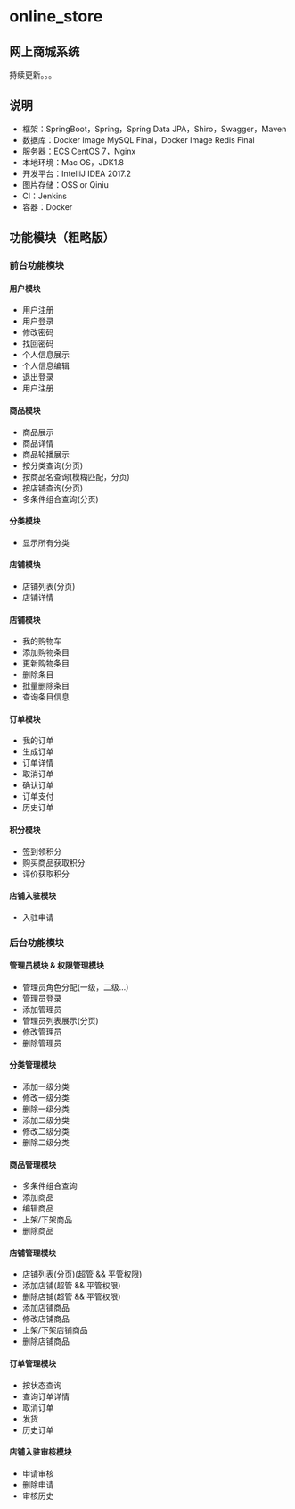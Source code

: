 # online_store

## 网上商城系统

持续更新。。。

## 说明

* 框架：SpringBoot，Spring，Spring Data JPA，Shiro，Swagger，Maven
* 数据库：Docker Image MySQL Final，Docker Image Redis Final
* 服务器：ECS CentOS 7，Nginx
* 本地环境：Mac OS，JDK1.8
* 开发平台：IntelliJ IDEA 2017.2
* 图片存储：OSS or Qiniu
* CI：Jenkins
* 容器：Docker

## 功能模块（粗略版）

### 前台功能模块

#### 用户模块

* 用户注册
* 用户登录
* 修改密码
* 找回密码
* 个人信息展示
* 个人信息编辑
* 退出登录
* 用户注册

#### 商品模块

* 商品展示
* 商品详情
* 商品轮播展示
* 按分类查询(分页)
* 按商品名查询(模糊匹配，分页)
* 按店铺查询(分页)
* 多条件组合查询(分页)

#### 分类模块

* 显示所有分类

#### 店铺模块

* 店铺列表(分页)
* 店铺详情

#### 店铺模块

* 我的购物车
* 添加购物条目
* 更新购物条目
* 删除条目
* 批量删除条目
* 查询条目信息

#### 订单模块

* 我的订单
* 生成订单
* 订单详情
* 取消订单
* 确认订单
* 订单支付
* 历史订单

#### 积分模块

* 签到领积分
* 购买商品获取积分
* 评价获取积分

#### 店铺入驻模块

* 入驻申请

### 后台功能模块

#### 管理员模块 & 权限管理模块

* 管理员角色分配(一级，二级...)
* 管理员登录
* 添加管理员
* 管理员列表展示(分页)
* 修改管理员
* 删除管理员

#### 分类管理模块

* 添加一级分类
* 修改一级分类
* 删除一级分类
* 添加二级分类
* 修改二级分类
* 删除二级分类

#### 商品管理模块

* 多条件组合查询
* 添加商品
* 编辑商品
* 上架/下架商品
* 删除商品

#### 店铺管理模块

* 店铺列表(分页)(超管 && 平管权限)
* 添加店铺(超管 && 平管权限)
* 删除店铺(超管 && 平管权限)
* 添加店铺商品
* 修改店铺商品
* 上架/下架店铺商品
* 删除店铺商品

#### 订单管理模块

* 按状态查询
* 查询订单详情
* 取消订单
* 发货
* 历史订单

#### 店铺入驻审核模块

* 申请审核
* 删除申请
* 审核历史


